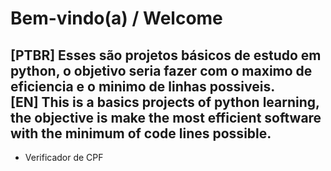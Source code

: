 # Bem-vindo(a) / Welcome
## [PTBR] Esses são projetos básicos de estudo em python, o objetivo seria fazer com o maximo de eficiencia e o minimo de linhas possiveis.<br>[EN] This is a basics projects of python learning, the objective is make the most efficient software with the minimum of code lines possible. 
* Verificador de CPF 
